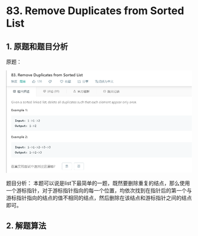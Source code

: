 # 83. Remove Duplicates from Sorted List

## 1. 原题和题目分析
原题：

   ![avatar](https://raw.githubusercontent.com/Happyxianyueveryday/Leetcode-Notebook/master/Linked%20List/83.%20Remove%20Duplicates%20from%20Sorted%20List/QQ%E6%88%AA%E5%9B%BE20190222223302.png)

题目分析：
本题可以说是list下最简单的一题，既然要删除重复的结点，那么使用一个游标指针，对于游标指针指向的每一个位置，均依次找到在指针后的第一个与游标指针指向的结点的值不相同的结点，然后删除在该结点和游标指针之间的结点即可。

## 2. 解题算法
